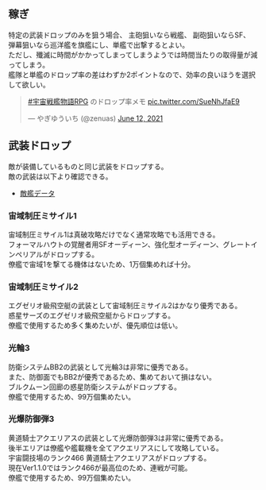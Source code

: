 ## 稼ぎ

特定の武装ドロップのみを狙う場合、
主砲狙いなら戦艦、
副砲狙いならSF、
弾幕狙いなら巡洋艦を旗艦にし、単艦で出撃するとよい。  
ただし、殲滅に時間がかかってしまってしまうようでは時間当たりの取得量が減ってしまう。  
艦隊と単艦のドロップ率の差はわずか2ポイントなので、効率の良いほうを選択して欲しい。  

<blockquote class="twitter-tweet"><p lang="ja" dir="ltr"><a href="https://twitter.com/hashtag/%E5%AE%87%E5%AE%99%E6%88%A6%E8%89%A6%E7%89%A9%E8%AA%9ERPG?src=hash&amp;ref_src=twsrc%5Etfw">#宇宙戦艦物語RPG</a> のドロップ率メモ <a href="https://t.co/SueNhJfaE9">pic.twitter.com/SueNhJfaE9</a></p>&mdash; やぎゆういち (@zenuas) <a href="https://twitter.com/zenuas/status/1403690220298465281?ref_src=twsrc%5Etfw">June 12, 2021</a></blockquote> <script async src="https://platform.twitter.com/widgets.js" charset="utf-8"></script>

## 武装ドロップ
敵が装備しているものと同じ武装をドロップする。  
敵の武装は以下より確認できる。  

* [敵艦データ](https://docs.google.com/spreadsheets/d/1VJwT5TLADusvgFh__hNiPMehEG7NptADB-4GO-5hSI4/edit?usp=sharing)

### 宙域制圧ミサイル1
宙域制圧ミサイル1は真破攻略だけでなく通常攻略でも活用できる。  
フォーマルハウトの覚醒者用SFオーディーン、強化型オーディーン、グレートインペリアルがドロップする。  
僚艦で宙域1を撃てる機体はないため、1万個集めれば十分。  

### 宙域制圧ミサイル2
エグゼリオ級飛空艇の武装として宙域制圧ミサイル2はかなり優秀である。  
惑星サーズのエグゼリオ級飛空艇からドロップする。  
僚艦で使用するため多く集めたいが、優先順位は低い。  

### 光輪3
防衛システムBB2の武装として光輪3は非常に優秀である。  
また、防御面でもBB2が優秀であるため、集めておいて損はない。  
ブルクムーン回廊の惑星防衛システムがドロップする。  
僚艦で使用するため、99万個集めたい。  

### 光爆防御弾3
黄道騎士アクエリアスの武装として光爆防御弾3は非常に優秀である。  
後半エリアは僚艦や艦載機を全てアクエリアスにして攻略している。  
宇宙闘技場のランク466 黄道騎士アクエリアスがドロップする。  
現在Ver1.1.0ではランク466が最高位のため、連戦が可能。  
僚艦で使用するため、99万個集めたい。  
